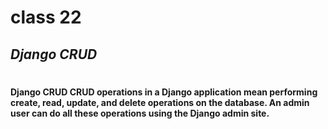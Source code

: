 # class 22
## _Django CRUD_
#
#### ****__Django CRUD__**** CRUD operations in a Django application mean performing create, read, update, and delete operations on the database. An admin user can do all these operations using the Django admin site.